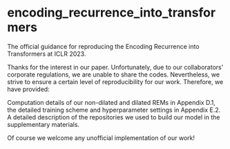 # encoding_recurrence_into_transformers
The official guidance for reproducing the Encoding Recurrence into Transformers at ICLR 2023.

Thanks for the interest in our paper. Unfortunately, due to our collaborators' corporate regulations, we are unable to share the codes. Nevertheless, we strive to ensure a certain level of reproducibility for our work. Therefore, we have provided:

Computation details of our non-dilated and dilated REMs in Appendix D.1, the detailed training scheme and hyperparameter settings in Appendix E.2.
A detailed description of the repositories we used to build our model in the supplementary materials.

Of course we welcome any unofficial implementation of our work!


